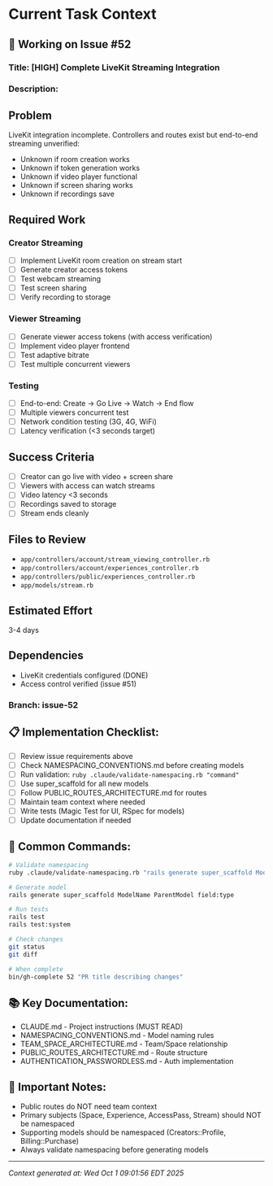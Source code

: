 # Current Task Context

## 🎯 Working on Issue #52

### Title: [HIGH] Complete LiveKit Streaming Integration

### Description:
## Problem
LiveKit integration incomplete. Controllers and routes exist but end-to-end streaming unverified:
- Unknown if room creation works
- Unknown if token generation works
- Unknown if video player functional
- Unknown if screen sharing works
- Unknown if recordings save

## Required Work

### Creator Streaming
- [ ] Implement LiveKit room creation on stream start
- [ ] Generate creator access tokens
- [ ] Test webcam streaming
- [ ] Test screen sharing
- [ ] Verify recording to storage

### Viewer Streaming
- [ ] Generate viewer access tokens (with access verification)
- [ ] Implement video player frontend
- [ ] Test adaptive bitrate
- [ ] Test multiple concurrent viewers

### Testing
- [ ] End-to-end: Create → Go Live → Watch → End flow
- [ ] Multiple viewers concurrent test
- [ ] Network condition testing (3G, 4G, WiFi)
- [ ] Latency verification (<3 seconds target)

## Success Criteria
- [ ] Creator can go live with video + screen share
- [ ] Viewers with access can watch streams
- [ ] Video latency <3 seconds
- [ ] Recordings saved to storage
- [ ] Stream ends cleanly

## Files to Review
- `app/controllers/account/stream_viewing_controller.rb`
- `app/controllers/account/experiences_controller.rb`
- `app/controllers/public/experiences_controller.rb`
- `app/models/stream.rb`

## Estimated Effort
3-4 days

## Dependencies
- LiveKit credentials configured (DONE)
- Access control verified (issue #51)

### Branch: issue-52

## 📋 Implementation Checklist:
- [ ] Review issue requirements above
- [ ] Check NAMESPACING_CONVENTIONS.md before creating models
- [ ] Run validation: `ruby .claude/validate-namespacing.rb "command"`
- [ ] Use super_scaffold for all new models
- [ ] Follow PUBLIC_ROUTES_ARCHITECTURE.md for routes
- [ ] Maintain team context where needed
- [ ] Write tests (Magic Test for UI, RSpec for models)
- [ ] Update documentation if needed

## 🔧 Common Commands:
```bash
# Validate namespacing
ruby .claude/validate-namespacing.rb "rails generate super_scaffold ModelName"

# Generate model
rails generate super_scaffold ModelName ParentModel field:type

# Run tests
rails test
rails test:system

# Check changes
git status
git diff

# When complete
bin/gh-complete 52 "PR title describing changes"
```

## 📚 Key Documentation:
- CLAUDE.md - Project instructions (MUST READ)
- NAMESPACING_CONVENTIONS.md - Model naming rules
- TEAM_SPACE_ARCHITECTURE.md - Team/Space relationship
- PUBLIC_ROUTES_ARCHITECTURE.md - Route structure
- AUTHENTICATION_PASSWORDLESS.md - Auth implementation

## 🚨 Important Notes:
- Public routes do NOT need team context
- Primary subjects (Space, Experience, AccessPass, Stream) should NOT be namespaced
- Supporting models should be namespaced (Creators::Profile, Billing::Purchase)
- Always validate namespacing before generating models

---
*Context generated at: Wed Oct  1 09:01:56 EDT 2025*

